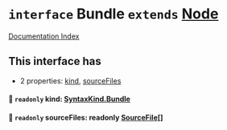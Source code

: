# `interface` Bundle `extends` [Node](../private.interface.Node/README.md)

[Documentation Index](../README.md)

## This interface has

- 2 properties:
[kind](#-readonly-kind-syntaxkindbundle),
[sourceFiles](#-readonly-sourcefiles-readonly-sourcefile)


#### 📄 `readonly` kind: [SyntaxKind.Bundle](../private.enum.SyntaxKind/README.md#bundle--308)



#### 📄 `readonly` sourceFiles: readonly [SourceFile](../private.interface.SourceFile/README.md)\[]



